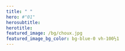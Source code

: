 ```yaml
---
title: " "
hero: #"01"
herosubtitle: 
herotitle: 
featured_image: /bg/choux.jpg
featured_image_bg_color: bg-blue-0 vh-100½1
---
```

